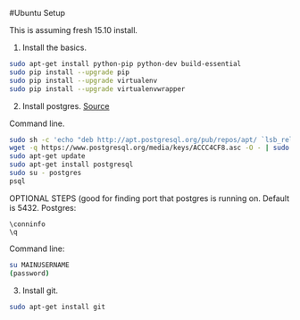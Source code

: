 #Ubuntu Setup

This is assuming fresh 15.10 install.

1. Install the basics.
```bash
sudo apt-get install python-pip python-dev build-essential 
sudo pip install --upgrade pip 
sudo pip install --upgrade virtualenv 
sudo pip install --upgrade virtualenvwrapper
```

2. Install postgres. [Source](http://tecadmin.net/install-postgresql-server-on-ubuntu/)

Command line.
```bash
sudo sh -c 'echo "deb http://apt.postgresql.org/pub/repos/apt/ `lsb_release -cs`-pgdg main" >> /etc/apt/sources.list.d/pgdg.list'
wget -q https://www.postgresql.org/media/keys/ACCC4CF8.asc -O - | sudo apt-key add -
sudo apt-get update
sudo apt-get install postgresql
sudo su - postgres
psql
```

OPTIONAL STEPS (good for finding port that postgres is running on. Default is 5432.
Postgres:
```postgresql
\conninfo
\q
```

Command line:
```bash
su MAINUSERNAME
(password)
```

3. Install git.

```bash
sudo apt-get install git
```

